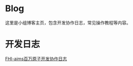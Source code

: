 # Blog
这里是小组博客主页，包含开发协作日志，常见操作教程等内容。



# 开发日志

[FHI-aims百万原子开发协作日志](https://wyjoutstanding.github.io/blog/)

